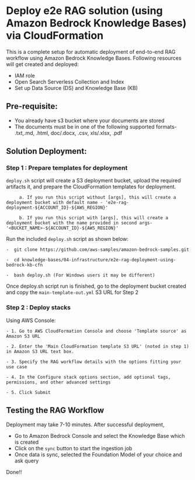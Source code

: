 # Deploy e2e RAG solution (using Amazon Bedrock Knowledge Bases) via CloudFormation


This is a complete setup for automatic deployment of end-to-end RAG workflow using Amazon Bedrock Knowledge Bases. 
Following resources will get created and deployed:
- IAM role
- Open Search Serverless Collection and Index
- Set up Data Source (DS) and Knowledge Base (KB)

## Pre-requisite:
- You already have s3 bucket where your documents are stored
- The documents must be in one of the following supported formats- .txt,.md, .html, doc/.docx, .csv, xls/.xlsx, .pdf

## Solution Deployment:

### Step 1 : Prepare templates for deployment
`deploy.sh` script will create a S3 deployment bucket, upload the required artifacts it, and prepare the CloudFormation templates for deployment. 
         
         a.	If you run this script without [args], this will create a deployment bucket with default name - 'e2e-rag-deployment-${ACCOUNT_ID}-${AWS_REGION}'

         b.	If you run this script with [args], this will create a deployment bucket with the name provided in second args- '<BUCKET_NAME>-${ACCOUNT_ID}-${AWS_REGION}'

Run the included `deploy.sh` script as shown below:

    -  git clone https://github.com/aws-samples/amazon-bedrock-samples.git
    
    -  cd knowledge-bases/04-infrastructure/e2e-rag-deployment-using-bedrock-kb-cfn

    -  bash deploy.sh (For Windows users it may be different)

Once deploy.sh script run is finished, go to the deployment bucket created and copy the `main-template-out.yml` S3 URL for Step 2

### Step 2 : Deploy stacks

Using AWS Console:

    - 1. Go to AWS CloudFormation Console and choose 'Template source' as Amazon S3 URL

    - 2. Enter the 'Main CloudFormation template S3 URL' (noted in step 1) in Amazon S3 URL text box.

    - 3. Specify the RAG workflow details with the options fitting your use case

    - 4. In the Configure stack options section, add optional tags, permissions, and other advanced settings

    - 5. Click Submit

## Testing the RAG Workflow

Deployment may take 7-10 minutes.
After successful deployment, 

- Go to Amazon Bedrock Console and select the Knowledge Base which is created
- Click on the `sync` button to start the ingestion job
- Once data is sync, selected the Foundation Model of your choice and ask query

Done!!
